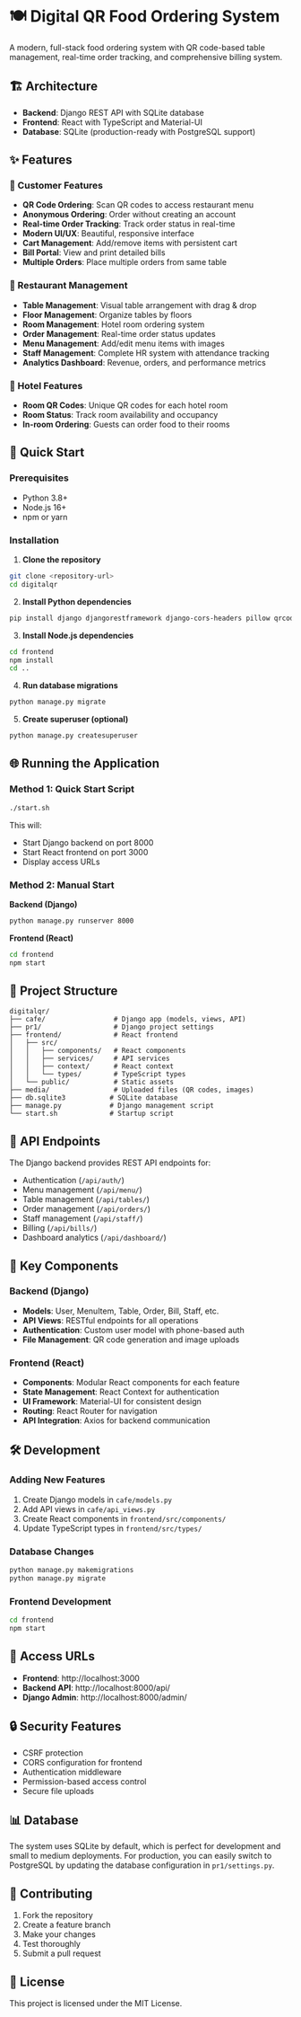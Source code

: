 # 🍽️ Digital QR Food Ordering System

A modern, full-stack food ordering system with QR code-based table management, real-time order tracking, and comprehensive billing system.

## 🏗️ Architecture

- **Backend**: Django REST API with SQLite database
- **Frontend**: React with TypeScript and Material-UI
- **Database**: SQLite (production-ready with PostgreSQL support)

## ✨ Features

### 🍕 Customer Features
- **QR Code Ordering**: Scan QR codes to access restaurant menu
- **Anonymous Ordering**: Order without creating an account
- **Real-time Order Tracking**: Track order status in real-time
- **Modern UI/UX**: Beautiful, responsive interface
- **Cart Management**: Add/remove items with persistent cart
- **Bill Portal**: View and print detailed bills
- **Multiple Orders**: Place multiple orders from same table

### 🏢 Restaurant Management
- **Table Management**: Visual table arrangement with drag & drop
- **Floor Management**: Organize tables by floors
- **Room Management**: Hotel room ordering system
- **Order Management**: Real-time order status updates
- **Menu Management**: Add/edit menu items with images
- **Staff Management**: Complete HR system with attendance tracking
- **Analytics Dashboard**: Revenue, orders, and performance metrics

### 🏨 Hotel Features
- **Room QR Codes**: Unique QR codes for each hotel room
- **Room Status**: Track room availability and occupancy
- **In-room Ordering**: Guests can order food to their rooms

## 🚀 Quick Start

### Prerequisites
- Python 3.8+
- Node.js 16+
- npm or yarn

### Installation

1. **Clone the repository**
```bash
git clone <repository-url>
cd digitalqr
```

2. **Install Python dependencies**
```bash
pip install django djangorestframework django-cors-headers pillow qrcode
```

3. **Install Node.js dependencies**
```bash
cd frontend
npm install
cd ..
```

4. **Run database migrations**
```bash
python manage.py migrate
```

5. **Create superuser (optional)**
```bash
python manage.py createsuperuser
```

## 🌐 Running the Application

### Method 1: Quick Start Script
```bash
./start.sh
```

This will:
- Start Django backend on port 8000
- Start React frontend on port 3000
- Display access URLs

### Method 2: Manual Start

**Backend (Django)**
```bash
python manage.py runserver 8000
```

**Frontend (React)**
```bash
cd frontend
npm start
```

## 📁 Project Structure

```
digitalqr/
├── cafe/                 # Django app (models, views, API)
├── pr1/                  # Django project settings
├── frontend/             # React frontend
│   ├── src/
│   │   ├── components/   # React components
│   │   ├── services/     # API services
│   │   ├── context/      # React context
│   │   └── types/        # TypeScript types
│   └── public/           # Static assets
├── media/                # Uploaded files (QR codes, images)
├── db.sqlite3           # SQLite database
├── manage.py            # Django management script
└── start.sh             # Startup script
```

## 🔧 API Endpoints

The Django backend provides REST API endpoints for:
- Authentication (`/api/auth/`)
- Menu management (`/api/menu/`)
- Table management (`/api/tables/`)
- Order management (`/api/orders/`)
- Staff management (`/api/staff/`)
- Billing (`/api/bills/`)
- Dashboard analytics (`/api/dashboard/`)

## 🎯 Key Components

### Backend (Django)
- **Models**: User, MenuItem, Table, Order, Bill, Staff, etc.
- **API Views**: RESTful endpoints for all operations
- **Authentication**: Custom user model with phone-based auth
- **File Management**: QR code generation and image uploads

### Frontend (React)
- **Components**: Modular React components for each feature
- **State Management**: React Context for authentication
- **UI Framework**: Material-UI for consistent design
- **Routing**: React Router for navigation
- **API Integration**: Axios for backend communication

## 🛠️ Development

### Adding New Features
1. Create Django models in `cafe/models.py`
2. Add API views in `cafe/api_views.py`
3. Create React components in `frontend/src/components/`
4. Update TypeScript types in `frontend/src/types/`

### Database Changes
```bash
python manage.py makemigrations
python manage.py migrate
```

### Frontend Development
```bash
cd frontend
npm start
```

## 📱 Access URLs

- **Frontend**: http://localhost:3000
- **Backend API**: http://localhost:8000/api/
- **Django Admin**: http://localhost:8000/admin/

## 🔒 Security Features

- CSRF protection
- CORS configuration for frontend
- Authentication middleware
- Permission-based access control
- Secure file uploads

## 📊 Database

The system uses SQLite by default, which is perfect for development and small to medium deployments. For production, you can easily switch to PostgreSQL by updating the database configuration in `pr1/settings.py`.

## 🤝 Contributing

1. Fork the repository
2. Create a feature branch
3. Make your changes
4. Test thoroughly
5. Submit a pull request

## 📄 License

This project is licensed under the MIT License.



